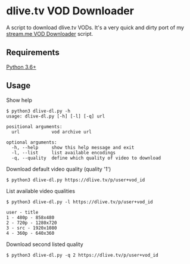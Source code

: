 # dlive.tv VOD Downloader
A script to download dlive.tv VODs. It's a very quick and dirty port of my [stream.me VOD Downloader](https://github.com/hcallen/stream-me-dl) script.

## Requirements

[Python 3.6+](http://python.org)  

## Usage

Show help
```console
$ python3 dlive-dl.py -h 
usage: dlive-dl.py [-h] [-l] [-q] url

positional arguments:
  url            vod archive url

optional arguments:
  -h, --help     show this help message and exit
  -l, --list     list available encodings
  -q, --quality  define which quality of video to download

```

Download default video quality (quality '1')
```console
$ python3 dlive-dl.py https://dlive.tv/p/user+vod_id
```
List available video qualities
```console
$ python3 dlive-dl.py -l https://dlive.tv/p/user+vod_id

user - title
1 - 480p - 858x480
2 - 720p - 1280x720
3 - src - 1920x1080
4 - 360p - 640x360
```
Download second listed quality
```console
$ python3 dlive-dl.py -q 2 https://dlive.tv/p/user+vod_id
```